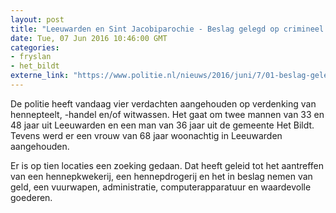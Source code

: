 ```yaml
---
layout: post
title: "Leeuwarden en Sint Jacobiparochie - Beslag gelegd op crimineel vermogen in henneponderzoek"
date: Tue, 07 Jun 2016 10:46:00 GMT
categories: 
- fryslan 
- het_bildt 
externe_link: "https://www.politie.nl/nieuws/2016/juni/7/01-beslag-gelegd-op-crimineel-vermogen-in-henneponderzoek.html"
---
```


De politie heeft vandaag vier verdachten aangehouden op verdenking van hennepteelt, -handel en/of witwassen. Het gaat om twee mannen van 33 en 48 jaar uit Leeuwarden en een man van 36 jaar uit de gemeente Het Bildt. Tevens werd er een vrouw van 68 jaar woonachtig in Leeuwarden aangehouden.

Er is op tien locaties een zoeking gedaan. Dat heeft geleid tot het aantreffen van een hennepkwekerij, een hennepdrogerij en het in beslag nemen van geld, een vuurwapen, administratie, computerapparatuur en waardevolle goederen.
